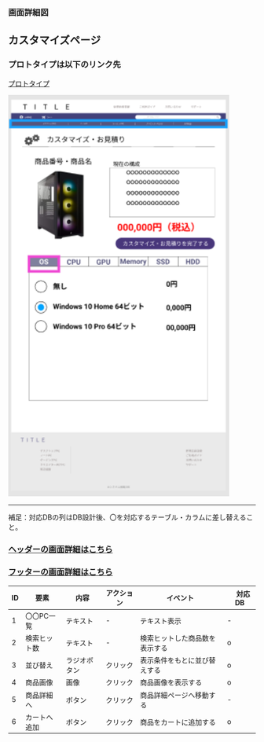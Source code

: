 


### 画面詳細図
## カスタマイズページ
### プロトタイプは以下のリンク先
[プロトタイプ](https://www.figma.com/file/wcRIGueq4vM1sdFyJs55Xj/%E7%94%BB%E9%9D%A2%E3%83%87%E3%82%B6%E3%82%A4%E3%83%B3?node-id=0%3A1)

<img src = "./img/kasutamaizu.png" width = "450">

******

補足：対応DBの列はDB設計後、〇を対応するテーブル・カラムに差し替えること。

### [ヘッダーの画面詳細はこちら](https://github.com/Aso2001011/SD2A03Dev/blob/main/%E7%94%BB%E9%9D%A2%E8%A9%B3%E7%B4%B0%E5%9B%B3/%E3%83%98%E3%83%83%E3%83%80%E3%83%BC.md)
### [フッターの画面詳細はこちら](https://github.com/Aso2001011/SD2A03Dev/blob/main/%E7%94%BB%E9%9D%A2%E8%A9%B3%E7%B4%B0%E5%9B%B3/%E3%83%95%E3%83%83%E3%82%BF%E3%83%BC.md)

| ID | 要素 | 内容 | アクション | イベント |　対応DB |
|----|------|------|------------|---------|--------------|
|1|〇〇PC一覧|テキスト|-|テキスト表示|-|
|2|検索ヒット数|テキスト|-|検索ヒットした商品数を表示する|o|
|3|並び替え|ラジオボタン|クリック|表示条件をもとに並び替えする|o|
|4|商品画像|画像|クリック|商品画像を表示する|o|
|5|商品詳細へ|ボタン|クリック|商品詳細ページへ移動する|-|
|6|カートへ追加|ボタン|クリック|商品をカートに追加する|o|


